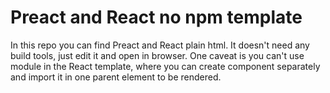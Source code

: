 # Preact and React no npm template

In this repo you can find Preact and React plain html.
It doesn't need any build tools, just edit it and open in browser.
One caveat is you can't use module in the React template, where you can create component separately and import it in one parent element to be rendered.
